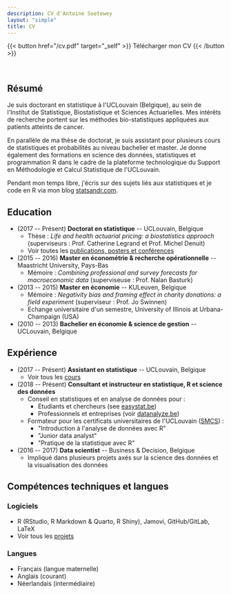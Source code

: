 ```yaml
---
description: CV d'Antoine Soetewey
layout: "simple"
title: CV
---
```


{{< button href="/cv.pdf" target="_self" >}}
Télécharger mon CV
{{< /button >}}

<br>

## Résumé

Je suis doctorant en statistique à l'UCLouvain (Belgique), au sein de l'Institut de Statistique, Biostatistique et Sciences Actuarielles. Mes intérêts de recherche portent sur les méthodes bio-statistiques appliquées aux patients atteints de cancer.

En parallèle de ma thèse de doctorat, je suis assistant pour plusieurs cours de statistiques et probabilités au niveau bachelier et master. Je donne également des formations en science des données, statistiques et programmation R dans le cadre de la plateforme technologique du Support en Méthodologie et Calcul Statistique de l'UCLouvain.

Pendant mon temps libre, j'écris sur des sujets liés aux statistiques et je code en R via mon blog [statsandr.com](https://statsandr.com/).

## Education

- (2017 -- Présent) **Doctorat en statistique** -- UCLouvain, Belgique
  + Thèse : *Life and health actuarial pricing: a biostatistics approach* (superviseurs : Prof. Catherine Legrand et Prof. Michel Denuit)
  + Voir toutes les [publications, posters et conférences](/fr/research/)
- (2015 -- 2016) **Master en économétrie & recherche opérationnelle** -- Maastricht University, Pays-Bas 
  + Mémoire : *Combining professional and survey forecasts for macroeconomic data* (superviseuse : Prof. Nalan Basturk)
- (2013 -- 2015) **Master en économie** -- KULeuven, Belgique
  + Mémoire : *Negativity bias and framing effect in charity donations: a field experiment* (superviseur : Prof. Jo Swinnen)
  + Echange universitaire d'un semestre, University of Illinois at Urbana-Champaign (USA)
- (2010 -- 2013) **Bachelier en économie & science de gestion** -- UCLouvain, Belgique

## Expérience

- (2017 -- Présent) **Assistant en statistique** -- UCLouvain, Belgique
  + Voir tous les [cours](/fr/teaching/)
- (2018 -- Présent) **Consultant et instructeur en statistique, R et science des données**
  + Conseil en statistiques et en analyse de données pour :
    + Etudiants et chercheurs (see [easystat.be](https://easystat.be/))
    + Professionnels et entreprises (voir [datanalyze.be](https://datanalyze.be/fr/))
  + Formateur pour les certificats universitaires de l'UCLouvain ([SMCS](http://www.uclouvain.be/smcs)) :
    + "Introduction à l'analyse de données avec R"
    + "Junior data analyst"
    + "Pratique de la statistique avec R"
- (2016 -- 2017) **Data scientist** -- Business & Decision, Belgique
  + Impliqué dans plusieurs projets axés sur la science des données et la visualisation des données

## Compétences techniques et langues

### Logiciels

- R (RStudio, R Markdown & Quarto, R Shiny), Jamovi, GitHub/GitLab, LaTeX
- Voir tous les [projets](/fr/software/)

### Langues

- Français (langue maternelle)
- Anglais (courant)
- Néerlandais (intermédiaire)
